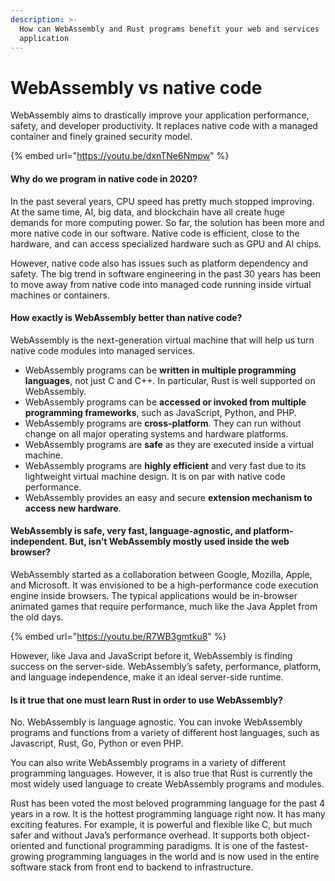 ```yaml
---
description: >-
  How can WebAssembly and Rust programs benefit your web and services
  application
---
```


# WebAssembly vs native code

WebAssembly aims to drastically improve your application performance, safety, and developer productivity. It replaces native code with a managed container and finely grained security model. 

{% embed url="https://youtu.be/dxnTNe6Nmpw" %}



#### **Why do we program in native code in 2020?**

In the past several years, CPU speed has pretty much stopped improving. At the same time, AI, big data, and blockchain have all create huge demands for more computing power. So far, the solution has been more and more native code in our software. Native code is efficient, close to the hardware, and can access specialized hardware such as GPU and AI chips.

However, native code also has issues such as platform dependency and safety. The big trend in software engineering in the past 30 years has been to move away from native code into managed code running inside virtual machines or containers.

#### **How exactly is WebAssembly better than native code?**

WebAssembly is the next-generation virtual machine that will help us turn native code modules into managed services.

* WebAssembly programs can be **written in multiple programming languages**, not just C and C++. In particular, Rust is well supported on WebAssembly.
* WebAssembly programs can be **accessed or invoked from multiple programming frameworks**, such as JavaScript, Python, and PHP.
* WebAssembly programs are **cross-platform**. They can run without change on all major operating systems and hardware platforms.
* WebAssembly programs are **safe** as they are executed inside a virtual machine.
* WebAssembly programs are **highly efficient** and very fast due to its lightweight virtual machine design. It is on par with native code performance.
* WebAssembly provides an easy and secure **extension mechanism to access new hardware**.

#### **WebAssembly is safe, very fast, language-agnostic, and platform-independent. But, isn’t WebAssembly mostly used inside the web browser?**

WebAssembly started as a collaboration between Google, Mozilla, Apple, and Microsoft. It was envisioned to be a high-performance code execution engine inside browsers. The typical applications would be in-browser animated games that require performance, much like the Java Applet from the old days.

{% embed url="https://youtu.be/R7WB3gmtku8" %}



However, like Java and JavaScript before it, WebAssembly is finding success on the server-side. WebAssembly’s safety, performance, platform, and language independence, make it an ideal server-side runtime.

#### **Is it true that one must learn Rust in order to use WebAssembly?**

No. WebAssembly is language agnostic. You can invoke WebAssembly programs and functions from a variety of different host languages, such as Javascript, Rust, Go, Python or even PHP.

You can also write WebAssembly programs in a variety of different programming languages. However, it is also true that Rust is currently the most widely used language to create WebAssembly programs and modules.

Rust has been voted the most beloved programming language for the past 4 years in a row. It is the hottest programming language right now. It has many exciting features. For example, it is powerful and flexible like C, but much safer and without Java’s performance overhead. It supports both object-oriented and functional programming paradigms. It is one of the fastest-growing programming languages in the world and is now used in the entire software stack from front end to backend to infrastructure.

